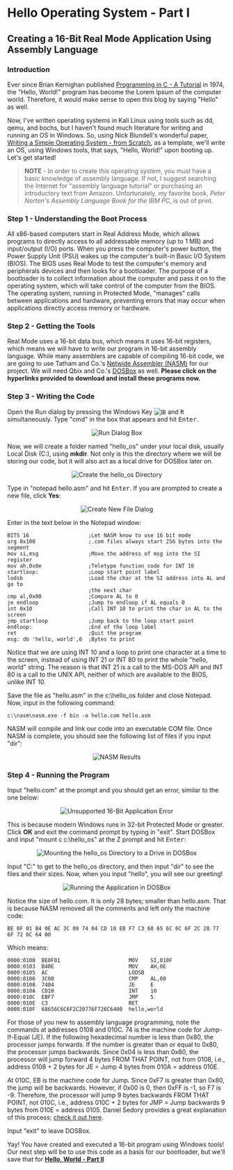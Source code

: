 # Hello Operating System - Part I

## Creating a 16-Bit Real Mode Application Using Assembly Language

### Introduction

Ever since Brian Kernighan published [Programming in C - A Tutorial](https://www.bell-labs.com/usr/dmr/www/ctut.pdf "Programming in C - A Tutorial") in 1974, the "Hello, World!" program has become the Lorem Ipsum of the computer world. Therefore, it would make sense to open this blog by saying "Hello" as well.

Now, I've written operating systems in Kali Linux using tools such as dd, qemu, and bochs, but I haven't found much literature for writing and running an OS in Windows. So, using Nick Blundell's wonderful paper, [Writing a Simple Operating System - from Scratch](https://www.cs.bham.ac.uk/~exr/lectures/opsys/10_11/lectures/os-dev.pdf "Writing a Simple Operating System - from Scratch"), as a template, we'll write an OS, using Windows tools, that says, "Hello, World!" upon booting up. Let's get started!

> **NOTE** - In order to create this operating system, you must have a basic knowledge of assembly language. If not, I suggest searching the Internet for "assembly language tutorial" or purchasing an introductory text from Amazon. Unfortunately, my favorite book, *Peter Norton's Assembly Language Book for the IBM PC*, is out of print.

### Step 1 - Understanding the Boot Process

All x86-based computers start in Real Address Mode, which allows programs to directly access to all addressable memory (up to 1 MB) and input/output (I/O) ports. When you press the computer's power button, the Power Supply Unit (PSU) wakes up the computer's built-in Basic I/O System (BIOS). The BIOS uses Real Mode to test the computer's memory and peripherals devices and then looks for a bootloader. The purpose of a bootloader is to collect information about the computer and pass it on to the operating system, which will take control of the computer from the BIOS. The operating system, running in Protected Mode, "manages" calls between applications and hardware, preventing errors that may occur when applications directly access memory or hardware.

### Step 2 - Getting the Tools

Real Mode uses a 16-bit data bus, which means it uses 16-bit registers, which means we will have to write our program in 16-bit assembly language. While many assemblers are capable of compiling 16-bit code, we are going to use Tatham and Co.'s [Netwide Assembler (NASM)](http://www.nasm.us/ "NASM") for our project. We will need Qbix and Co.'s [DOSBox](https://www.dosbox.com/ "DOSBox, an x86 emulator with DOS") as well. **Please click on the hyperlinks provided to download and install these programs now.**

### Step 3 - Writing the Code

Open the Run dialog by pressing the Windows Key ![⊞](https://raw.githubusercontent.com/garciart/HelloOS/master/README/hello-world-part-1-img-01.png) and <kbd>R</kbd> simultaneously. Type "cmd" in the box that appears and hit <kbd>Enter</kbd>.

<p align="center"><img src="/README/hello-world-part-1-img-02.png" alt="Run Dialog Box" /></p>

Now, we will create a folder named "hello_os" under your local disk, usually Local Disk (C:), using **mkdir**. Not only is this the directory where we will be storing our code, but it will also act as a local drive for DOSBox later on.

<p align="center"><img src="/README/hello-world-part-1-img-03.png" alt="Create the hello_os Directory" /></p>

Type in "notepad hello.asm" and hit <kbd>Enter</kbd>. If you are prompted to create a new file, click **Yes**:

<p align="center"><img src="/README/hello-world-part-1-img-04.png" alt="Create New File Dialog" /></p>

Enter in the text below in the Notepad window:

    BITS 16                   ;Let NASM know to use 16 bit mode
    org 0x100                 ;.com files always start 256 bytes into the segment
    mov si,msg                ;Move the address of msg into the SI register
    mov ah,0x0e               ;Teletype function code for INT 10
    startloop:                ;Loop start point label
    lodsb                     ;Load the char at the SI address into AL and go to
                              ;the next char
    cmp al,0x00               ;Compare AL to 0
    je endloop                ;Jump to endloop if AL equals 0
    int 0x10                  ;Call INT 10 to print the char in AL to the screen
    jmp startloop             ;Jump back to the loop start point
    endloop:                  ;End of the loop label
    ret                       ;Quit the program
    msg: db 'hello, world',0  ;Bytes to print

Notice that we are using INT 10 and a loop to print one character at a time to the screen, instead of using INT 21 or INT 80 to print the whole "hello, world" string. The reason is that INT 21 is a call to the MS-DOS API and INT 80 is a call to the UNIX API, neither of which are available to the BIOS, unlike INT 10.

Save the file as "hello.asm" in the c:\hello_os folder and close Notepad. Now, input in the following command:

    c:\nasm\nasm.exe -f bin -o hello.com hello.asm

NASM will compile and link our code into an executable COM file. Once NASM is complete, you should see the following list of files if you input "dir":

<p align="center"><img src="/README/hello-world-part-1-img-05.png" alt="NASM Results" /></p>

### Step 4 - Running the Program

Input "hello.com" at the prompt and you should get an error, similar to the one below:

<p align="center"><img src="/README/hello-world-part-1-img-06.png" alt="Unsupported 16-Bit Application Error" /></p>

This is because modern Windows runs in 32-bit Protected Mode or greater. Click **OK** and exit the command prompt by typing in "exit". Start DOSBox and input "mount c c:\hello_os" at the Z prompt and hit <kbd>Enter</kbd>:

<p align="center"><img src="/README/hello-world-part-1-img-07.png" alt="Mounting the hello_os Directory to a Drive in DOSBox" /></p>

Input "C:" to get to the hello_os directory, and then input "dir" to see the files and their sizes. Now, when you input "hello", you will see our greeting!

<p align="center"><img src="/README/hello-world-part-1-img-08.png" alt="Running the Application in DOSBox" /></p>

Notice the size of hello.com. It is only 28 bytes; smaller than hello.asm. That is because NASM removed all the comments and left only the machine code:

    BE 0F 01 B4 0E AC 3C 00 74 04 CD 10 EB F7 C3 68 65 6C 6C 6F 2C 20 77 6F 72 6C 64 00

Which means:

    0000:0100  BE0F01                      MOV    SI,010F
    0000:0103  B40E                        MOV    AH,0E
    0000:0105  AC                          LODSB
    0000:0106  3C00                        CMP    AL,00
    0000:0108  7404                        JE     E
    0000:010A  CD10                        INT    10
    0000:010C  EBF7                        JMP    5
    0000:010E  C3                          RET
    0000:010F  68656C6C6F2C20776F726C6400  hello,world

For those of you new to assembly language programming, note the commands at addresses 0108 and 010C. 74 is the machine code for Jump-If-Equal (JE). If the following hexadecimal number is less than 0x80, the processor jumps forwards. If the number is greater than or equal to 0x80, the processor jumps backwards. Since 0x04 is less than 0x80, the processor will jump forward 4 bytes FROM THAT POINT, not from 0108, i.e., address 0108 + 2 bytes for JE = Jump 4 bytes from 010A = address 010E.

At 010C, EB is the machine code for Jump. Since 0xF7 is greater than 0x80, the jump will be backwards. However, if 0x00 is 0, then 0xFF is -1, so F7 is -9. Therefore, the processor will jump 9 bytes backwards FROM THAT POINT, not 010C, i.e., address 010C + 2 bytes for JMP = Jump backwards 9 bytes from 010E = address 0105. Daniel Sedory provides a great explanation of this process; [check it out here](http://thestarman.pcministry.com/asm/2bytejumps.htm "Using SHORT (Two-byte) Relative Jump Instructions").

Input "exit" to leave DOSBox.

Yay! You have created and executed a 16-bit program using Windows tools! Our next step will be to use this code as a basis for our bootloader, but we'll save that for **[Hello, World - Part II](/README-2.md)**
